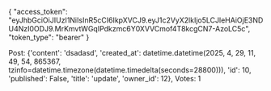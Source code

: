 {
    "access_token": "eyJhbGciOiJIUzI1NiIsInR5cCI6IkpXVCJ9.eyJ1c2VyX2lkIjo5LCJleHAiOjE3NDU4NzI0ODJ9.MrKmvtWGqIPdkzmc6Y0XVVCmof4T8kcgCN7-AzoLC5c",
    "token_type": "bearer"
}

  Post: {'content': 'dsadasd', 'created_at': datetime.datetime(2025, 4, 29, 11, 49, 54, 865367, tzinfo=datetime.timezone(datetime.timedelta(seconds=28800))), 'id': 10, 'published': False, 'title': 'update', 'owner_id': 12}, Votes: 1